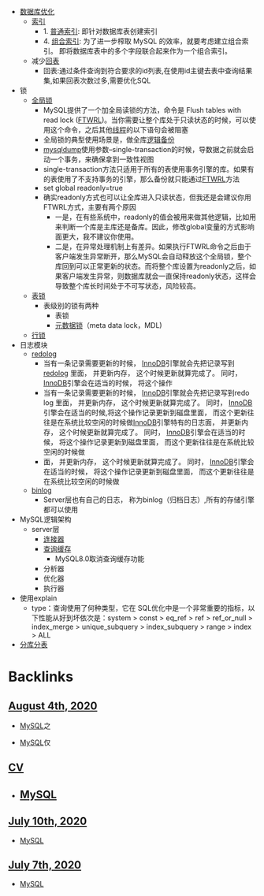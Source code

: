 - [数据库优化](<数据库优化.md>)
    - [索引](<索引.md>)
        - 1. [普通索引](<普通索引.md>): 即针对数据库表创建索引
        - 4. [组合索引](<组合索引.md>): 为了进一步榨取 MySQL 的效率，就要考虑建立组合索引。 即将数据库表中的多个字段联合起来作为一个组合索引。
    - 减少[回表](<回表.md>)
        - 回表:通过条件查询到符合要求的id列表,在使用id主键去表中查询结果集,如果回表次数过多,需要优化SQL
- 锁
    - [全局锁](<全局锁.md>)
        - MySQL提供了一个加全局读锁的方法，命令是 Flush tables with read lock ([FTWRL](<FTWRL.md>))。当你需要让整个库处于只读状态的时候，可以使用这个命令，之后其他[线程](<线程.md>)的以下语句会被阻塞
        - 全局锁的典型使用场景是，做全库[逻辑备份](<逻辑备份.md>)
        - [mysqldump](<mysqldump.md>)使用参数–single-transaction的时候，导数据之前就会启动一个事务，来确保拿到一致性视图
        - single-transaction方法只适用于所有的表使用事务引擎的库。如果有的表使用了不支持事务的引擎，那么备份就只能通过[FTWRL](<FTWRL.md>)方法
        - set global readonly=true
        - 确实readonly方式也可以让全库进入只读状态，但我还是会建议你用FTWRL方式，主要有两个原因
            - 一是，在有些系统中，readonly的值会被用来做其他逻辑，比如用来判断一个库是主库还是备库。因此，修改global变量的方式影响面更大，我不建议你使用。
            - 二是，在异常处理机制上有差异。如果执行FTWRL命令之后由于客户端发生异常断开，那么MySQL会自动释放这个全局锁，整个库回到可以正常更新的状态。而将整个库设置为readonly之后，如果客户端发生异常，则数据库就会一直保持readonly状态，这样会导致整个库长时间处于不可写状态，风险较高。
    - [表锁](<表锁.md>)
        - 表级别的锁有两种
            - 表锁
            - [元数据锁](<元数据锁.md>)（meta data lock，MDL)
    - [行锁](<行锁.md>)
- 日志模块
    - [redolog](<redolog.md>)
        - 当有一条记录需要更新的时候， [InnoDB](<InnoDB.md>)引擎就会先把记录写到[redolog](<redolog.md>) 里面， 并更新内存， 这个时候更新就算完成了。 同时， [InnoDB](<InnoDB.md>)引擎会在适当的时候， 将这个操作
        - 当有一条记录需要更新的时候， [InnoDB](<InnoDB.md>)引擎就会先把记录写到redo log 里面， 并更新内存， 这个时候更新就算完成了。 同时， [InnoDB](<InnoDB.md>)引擎会在适当的时候,将这个操作记录更新到磁盘里面， 而这个更新往往是在系统比较空闲的时候做[InnoDB](<InnoDB.md>)引擎特有的日志面， 并更新内存， 这个时候更新就算完成了。 同时， [InnoDB](<InnoDB.md>)引擎会在适当的时候， 将这个操作记录更新到磁盘里面， 而这个更新往往是在系统比较空闲的时候做
        - 面， 并更新内存， 这个时候更新就算完成了。 同时， [InnoDB](<InnoDB.md>)引擎会在适当的时候， 将这个操作记录更新到磁盘里面， 而这个更新往往是在系统比较空闲的时候做
    - [binlog](<binlog.md>)
        - Server层也有自己的日志， 称为binlog（归档日志）,所有的存储引擎都可以使用
- MySQL逻辑架构
    - server层
        - [连接器](<连接器.md>)
        - [查询缓存](<查询缓存.md>)
            - MySQL8.0取消查询缓存功能
        - 分析器
        - 优化器
        - 执行器
- 使用explain
    - type：查询使用了何种类型，它在 SQL优化中是一个非常重要的指标，以下性能从好到坏依次是：system > const > eq_ref > ref > ref_or_null > index_merge > unique_subquery > index_subquery > range > index > ALL
- [分库分表](<分库分表.md>)

# Backlinks
## [August 4th, 2020](<August 4th, 2020.md>)
- [MySQL](<MySQL.md>)之

- [MySQL](<MySQL.md>)仅

## [CV](<CV.md>)
- ## [MySQL](<MySQL.md>)

## [July 10th, 2020](<July 10th, 2020.md>)
- [MySQL](<MySQL.md>)

## [July 7th, 2020](<July 7th, 2020.md>)
- [MySQL](<MySQL.md>)

